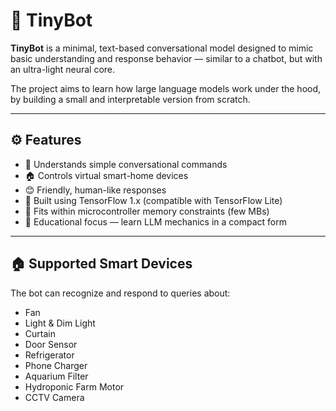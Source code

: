 # 🧠 TinyBot

**TinyBot** is a minimal, text-based conversational model designed to mimic basic understanding and response behavior — similar to a chatbot, but with an ultra-light neural core.  

The project aims to learn how large language models work under the hood, by building a small and interpretable version from scratch.

---

## ⚙️ Features

- 💬 Understands simple conversational commands  
- 🏠 Controls virtual smart-home devices  
- 😊 Friendly, human-like responses  
- 🧩 Built using TensorFlow 1.x (compatible with TensorFlow Lite)  
- 💾 Fits within microcontroller memory constraints (few MBs)  
- 🧠 Educational focus — learn LLM mechanics in a compact form  

---

## 🏠 Supported Smart Devices

The bot can recognize and respond to queries about:

- Fan  
- Light & Dim Light  
- Curtain  
- Door Sensor  
- Refrigerator  
- Phone Charger  
- Aquarium Filter  
- Hydroponic Farm Motor  
- CCTV Camera
